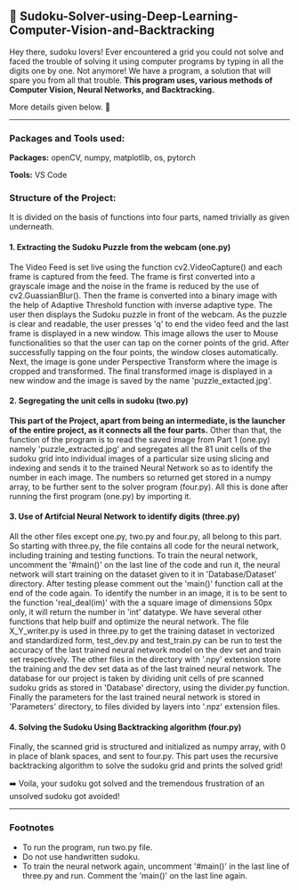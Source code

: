 ## :memo: Sudoku-Solver-using-Deep-Learning-Computer-Vision-and-Backtracking
Hey there, sudoku lovers! Ever encountered a grid you could not solve and faced the trouble of solving it using computer programs by typing in all the digits one by one.
Not anymore!
We have a program, a solution that will spare you from all that trouble.
**This program uses, various methods of Computer Vision, Neural Networks, and Backtracking.**

More details given below.
:rocket: 

---
### Packages and Tools used: 
**Packages:** openCV, numpy, matplotlib, os, pytorch

**Tools:** VS Code

### Structure of the Project:

It is divided on the basis of functions into four parts, named trivially as given underneath.

#### 1. Extracting the Sudoku Puzzle from the webcam (one.py)

The Video Feed is set live using the function cv2.VideoCapture() and each frame is captured from the feed. The frame is first converted into a grayscale image and the noise
in the frame is reduced by the use of cv2.GuassianBlur(). Then the frame is converted into a binary image with the help of Adaptive Threshold function with inverse adaptive type.
The user then displays the Sudoku puzzle in front of the webcam. As the puzzle is clear and readable, the user presses 'q' to end the video feed and the last frame is displayed
in a new window. This image allows the user to Mouse functionalities so that the user can tap on the corner points of the grid. After successfully tapping on the four points, the
window closes automatically. Next, the image is gone under Perspective Transform where the image is cropped and transformed. The final transformed image is displayed in a new 
window and the image is saved by the name 'puzzle_extacted.jpg'.

#### 2. Segregating the unit cells in sudoku (two.py)

**This part of the Project, apart from being an intermediate, is the launcher of the entire project, as it connects all the four parts.** Other than that, the function
of the program is to read the saved image from Part 1 (one.py) namely 'puzzle_extracted.jpg' and segregates all the 81 unit cells of the sudoku grid into individual images
of a particular size using slicing and indexing and sends it to the trained Neural Network so as to identify the number in each image.
The numbers so returned get stored
in a numpy array, to be further sent to the solver program (four.py). All this is done after running the first program (one.py) by importing it.

#### 3. Use of Artifcial Neural Network to identify digits (three.py)

All the other files except one.py, two.py and four.py, all belong to this part. So starting with three.py, the file contains all code for the neural network, including training and testing functions. To train the neural network, uncomment the '#main()' on the last line of the code and run it, the neural network will start training on the dataset given to it in 'Database/Dataset' directory. After testing please comment out the 'main()' function call at the end of the code again. To identify the number in an image, it is to be sent to the function 'real_deal(im)' with the a square image of dimensions 50px only, it will return the number in 'int' datatype. We have several other functions that help builf and optimize the neural network. The file X_Y_writer.py is used in three.py to get the training dataset in vectorized and standardized form, test_dev.py and test_train.py can be run to test the accuracy of the last trained neural network model on the dev set and train set respectively. The other files in the directory with '.npy' extension store the training and the dev set data as of the last trained neural network. The database for our project is taken by dividing unit cells of pre scanned sudoku grids as stored in 'Database' directory, using the divider.py function. Finally the parameters for the last trained neural network is stored in 'Parameters' directory, to files divided by layers into '.npz' extension files. 

#### 4. Solving the Sudoku Using Backtracking algorithm (four.py)

Finally, the scanned grid is structured and initialized as numpy array, with 0 in place of blank spaces, and sent to four.py. This part uses the recursive backtracking algorithm to solve the sudoku grid and prints the solved grid!

:arrow_right: Voila, your sudoku got solved and the tremendous frustration of an unsolved sudoku got avoided!

---

### Footnotes

- To run the program, run two.py file.
- Do not use handwritten sudoku.
- To train the neural network again, uncomment '#main()' in the last line of three.py and run. Comment the 'main()' on the last line again.
